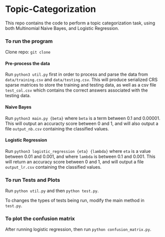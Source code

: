# Topic-Categorization

This repo contains the code to perform a topic categorization task, using both Multinomial Naive Bayes, and Logistic Regression.

### To run the program

Clone repo: `git clone `

#### Pre-process the data
Run `python3 util.py` first in order to process and parse the data from `data/training.csv` and `data/testing.csv`. This will produce serialized CRS sparse matrices to store the training and testing data, as well as a csv file `test_col.csv` which contains the correct answers associated with the testing data.

#### Naive Bayes

Run `python3 main.py {beta}` where `beta` is a term between  0.1 and 0.00001. This will output an accuracty score between 0 and 1, and will also output a file `output_nb.csv` containing the classified values.

#### Logistic Regression

Run `python3 logistic_regression {eta} {lambda}` where `eta` is a value between 0.01 and 0.001, and where `lambda` is between 0.1 and 0.001. This will return an accuracy score between 0 and 1, and will output a file `output_lr.csv` containing the classified values. 

### To run Tests and Plots

Run `python util.py` and then `python test.py`.

To changes the types of tests being run, modify the main method in `test.py`.

### To plot the confusion matrix 

After running logistic regression, then run `python confusion_matrix.py`.




